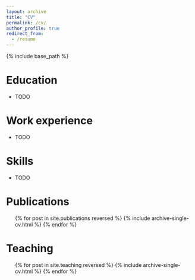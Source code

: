 ```yaml
---
layout: archive
title: "CV"
permalink: /cv/
author_profile: true
redirect_from:
  - /resume
---
```


{% include base_path %}

Education
======
* TODO

Work experience
======
* TODO
  
Skills
======
* TODO

Publications
======
  <ul>{% for post in site.publications reversed %}
    {% include archive-single-cv.html %}
  {% endfor %}</ul>
  
<!--
Talks
======
  <ul>{% for post in site.talks %}
    {% include archive-single-talk-cv.html %}
  {% endfor %}</ul>
-->
  
Teaching
======
  <ul>{% for post in site.teaching reversed %}
    {% include archive-single-cv.html %}
  {% endfor %}</ul>
